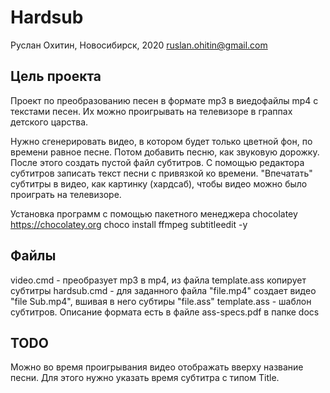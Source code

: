 # Hardsub

Руслан Охитин, Новосибирск, 2020
ruslan.ohitin@gmail.com

## Цель проекта

Проект по преобразованию песен в формате mp3 в виедофайлы mp4 с текстами песен.
Их можно проигрывать на телевизоре в граппах детского царства.

Нужно сгенерировать видео, в котором будет только цветной фон, по времени равное песне.
Потом добавить песню, как звуковую дорожку.
После этого создать пустой файл субтитров.
С помощью редактора субтитров записать текст песни с привязкой ко времени.
"Впечатать" субтитры в видео, как картинку (хардсаб), чтобы видео можно было проиграть на телевизоре.

Установка программ с помощью пакетного менеджера chocolatey <https://chocolatey.org>
choco install ffmpeg subtitleedit -y

## Файлы

video.cmd - преобразует mp3 в mp4, из файла template.ass копирует субтитры
hardsub.cmd - для заданного файла "file.mp4" создает видео "file Sub.mp4", вшивая в него субтиры "file.ass"
template.ass - шаблон субтитров. Описание формата есть в файле ass-specs.pdf в папке docs

## TODO

Можно во время проигрывания видео отображать вверху название песни. Для этого нужно указать время субтитра с типом Title.
